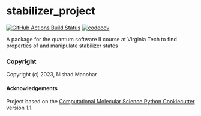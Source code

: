 stabilizer_project
==============================
[//]: # (Badges)
[![GitHub Actions Build Status](https://github.com/REPLACE_WITH_OWNER_ACCOUNT/stabilizer_project/workflows/CI/badge.svg)](https://github.com/REPLACE_WITH_OWNER_ACCOUNT/stabilizer_project/actions?query=workflow%3ACI)
[![codecov](https://codecov.io/gh/REPLACE_WITH_OWNER_ACCOUNT/stabilizer_project/branch/main/graph/badge.svg)](https://codecov.io/gh/REPLACE_WITH_OWNER_ACCOUNT/stabilizer_project/branch/main)


A package for the quantum software II course at Virginia Tech to find properties of and manipulate stabilizer states

### Copyright

Copyright (c) 2023, Nishad Manohar


#### Acknowledgements
 
Project based on the 
[Computational Molecular Science Python Cookiecutter](https://github.com/molssi/cookiecutter-cms) version 1.1.
